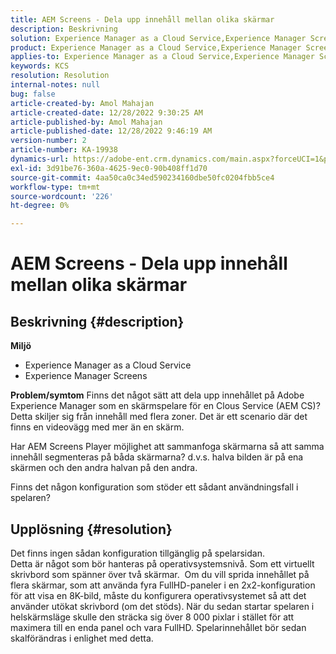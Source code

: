 ```yaml
---
title: AEM Screens - Dela upp innehåll mellan olika skärmar
description: Beskrivning
solution: Experience Manager as a Cloud Service,Experience Manager Screens
product: Experience Manager as a Cloud Service,Experience Manager Screens
applies-to: Experience Manager as a Cloud Service,Experience Manager Screens
keywords: KCS
resolution: Resolution
internal-notes: null
bug: false
article-created-by: Amol Mahajan
article-created-date: 12/28/2022 9:30:25 AM
article-published-by: Amol Mahajan
article-published-date: 12/28/2022 9:46:19 AM
version-number: 2
article-number: KA-19938
dynamics-url: https://adobe-ent.crm.dynamics.com/main.aspx?forceUCI=1&pagetype=entityrecord&etn=knowledgearticle&id=06a9f43e-9286-ed11-81ac-6045bd006e5a
exl-id: 3d91be76-360a-4625-9ec0-90b408ff1d70
source-git-commit: 4aa50ca0c34ed590234160dbe50fc0204fbb5ce4
workflow-type: tm+mt
source-wordcount: '226'
ht-degree: 0%

---
```


# AEM Screens - Dela upp innehåll mellan olika skärmar

## Beskrivning {#description}

<b>Miljö</b>
- Experience Manager as a Cloud Service
- Experience Manager Screens



<b>Problem/symtom</b>
Finns det något sätt att dela upp innehållet på Adobe Experience Manager som en skärmspelare för en Clous Service (AEM CS)? Detta skiljer sig från innehåll med flera zoner. Det är ett scenario där det finns en videovägg med mer än en skärm.

Har AEM Screens Player möjlighet att sammanfoga skärmarna så att samma innehåll segmenteras på båda skärmarna? d.v.s. halva bilden är på ena skärmen och den andra halvan på den andra.

Finns det någon konfiguration som stöder ett sådant användningsfall i spelaren?


## Upplösning {#resolution}

Det finns ingen sådan konfiguration tillgänglig på spelarsidan.<br>
Detta är något som bör hanteras på operativsystemsnivå. Som ett virtuellt skrivbord som spänner över två skärmar. 
Om du vill sprida innehållet på flera skärmar, som att använda fyra FullHD-paneler i en 2x2-konfiguration för att visa en 8K-bild, måste du konfigurera operativsystemet så att det använder utökat skrivbord (om det stöds). När du sedan startar spelaren i helskärmsläge skulle den sträcka sig över 8 000 pixlar i stället för att maximera till en enda panel och vara FullHD. Spelarinnehållet bör sedan skalförändras i enlighet med detta.
